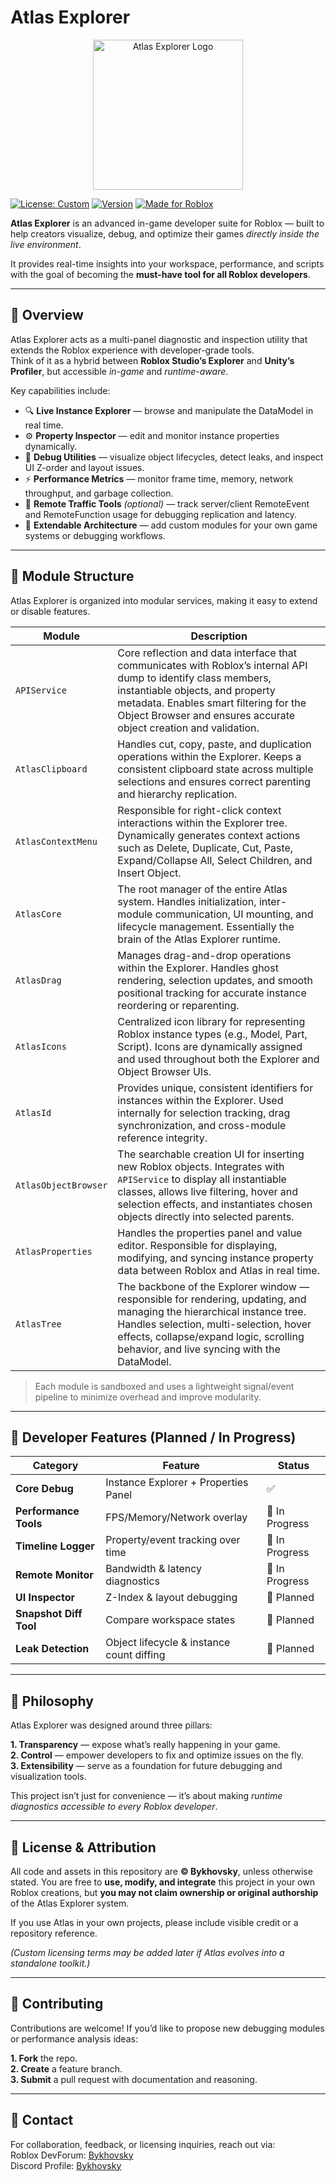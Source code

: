 # Atlas Explorer

<p align="center">
  <img src="https://i.imgur.com/g7nxrYs.png" alt="Atlas Explorer Logo" width="240">
</p>

[![License: Custom](https://img.shields.io/badge/license-Custom-blue.svg)]()
[![Version](https://img.shields.io/badge/version-0.1--alpha-orange.svg)]()
[![Made for Roblox](https://img.shields.io/badge/platform-Roblox-lightgrey.svg)]()


**Atlas Explorer** is an advanced in-game developer suite for Roblox — built to help creators visualize, debug, and optimize their games *directly inside the live environment*.  

It provides real-time insights into your workspace, performance, and scripts with the goal of becoming the **must-have tool for all Roblox developers**.

---

## 🚀 Overview

Atlas Explorer acts as a multi-panel diagnostic and inspection utility that extends the Roblox experience with developer-grade tools.  
Think of it as a hybrid between **Roblox Studio’s Explorer** and **Unity’s Profiler**, but accessible *in-game* and *runtime-aware*.

Key capabilities include:

- 🔍 **Live Instance Explorer** — browse and manipulate the DataModel in real time.  
- ⚙️ **Property Inspector** — edit and monitor instance properties dynamically.  
- 🧠 **Debug Utilities** — visualize object lifecycles, detect leaks, and inspect UI Z-order and layout issues.  
- ⚡ **Performance Metrics** — monitor frame time, memory, network throughput, and garbage collection.  
- 📡 **Remote Traffic Tools** *(optional)* — track server/client RemoteEvent and RemoteFunction usage for debugging replication and latency.  
- 🧩 **Extendable Architecture** — add custom modules for your own game systems or debugging workflows.

---

## 🧩 Module Structure

Atlas Explorer is organized into modular services, making it easy to extend or disable features.

| Module | Description |
|--------|--------------|
| `APIService` | Core reflection and data interface that communicates with Roblox’s internal API dump to identify class members, instantiable objects, and property metadata. Enables smart filtering for the Object Browser and ensures accurate object creation and validation. |
| `AtlasClipboard` | Handles cut, copy, paste, and duplication operations within the Explorer. Keeps a consistent clipboard state across multiple selections and ensures correct parenting and hierarchy replication. |
| `AtlasContextMenu` | Responsible for right-click context interactions within the Explorer tree. Dynamically generates context actions such as Delete, Duplicate, Cut, Paste, Expand/Collapse All, Select Children, and Insert Object. |
| `AtlasCore` | The root manager of the entire Atlas system. Handles initialization, inter-module communication, UI mounting, and lifecycle management. Essentially the brain of the Atlas Explorer runtime. |
| `AtlasDrag` | Manages drag-and-drop operations within the Explorer. Handles ghost rendering, selection updates, and smooth positional tracking for accurate instance reordering or reparenting. |
| `AtlasIcons` | Centralized icon library for representing Roblox instance types (e.g., Model, Part, Script). Icons are dynamically assigned and used throughout both the Explorer and Object Browser UIs. |
| `AtlasId` | Provides unique, consistent identifiers for instances within the Explorer. Used internally for selection tracking, drag synchronization, and cross-module reference integrity. |
| `AtlasObjectBrowser` | The searchable creation UI for inserting new Roblox objects. Integrates with `APIService` to display all instantiable classes, allows live filtering, hover and selection effects, and instantiates chosen objects directly into selected parents. |
| `AtlasProperties` | Handles the properties panel and value editor. Responsible for displaying, modifying, and syncing instance property data between Roblox and Atlas in real time. |
| `AtlasTree` | The backbone of the Explorer window — responsible for rendering, updating, and managing the hierarchical instance tree. Handles selection, multi-selection, hover effects, collapse/expand logic, scrolling behavior, and live syncing with the DataModel. |

> Each module is sandboxed and uses a lightweight signal/event pipeline to minimize overhead and improve modularity.

---

## 🔧 Developer Features (Planned / In Progress)

| Category               | Feature                                   | Status         |
| ---------------------- | ----------------------------------------- | -------------- |
| **Core Debug**         | Instance Explorer + Properties Panel      | ✅             |
| **Performance Tools**  | FPS/Memory/Network overlay                | 🔄 In Progress |
| **Timeline Logger**    | Property/event tracking over time         | 🔄 In Progress |
| **Remote Monitor**     | Bandwidth & latency diagnostics           | 🔄 In Progress |
| **UI Inspector**       | Z-Index & layout debugging                | 🧠 Planned     |
| **Snapshot Diff Tool** | Compare workspace states                  | 🧠 Planned     |
| **Leak Detection**     | Object lifecycle & instance count diffing | 🧠 Planned     |

---

## 🧠 Philosophy

Atlas Explorer was designed around three pillars:

**1. Transparency** — expose what’s really happening in your game.  
**2. Control** — empower developers to fix and optimize issues on the fly.  
**3. Extensibility** — serve as a foundation for future debugging and visualization tools.  

This project isn’t just for convenience — it’s about making *runtime diagnostics accessible to every Roblox developer*.

---

## 📜 License & Attribution

All code and assets in this repository are **© Bykhovsky**, unless otherwise stated.
You are free to **use, modify, and integrate** this project in your own Roblox creations,
but **you may not claim ownership or original authorship** of the Atlas Explorer system.

If you use Atlas in your own projects, please include visible credit or a repository reference.

*(Custom licensing terms may be added later if Atlas evolves into a standalone toolkit.)*

---

## 🧩 Contributing

Contributions are welcome!
If you’d like to propose new debugging modules or performance analysis ideas:

**1. Fork** the repo.  
**2. Create** a feature branch.  
**3. Submit** a pull request with documentation and reasoning.  

---

## 💬 Contact

For collaboration, feedback, or licensing inquiries, reach out via:  
Roblox DevForum: [Bykhovsky](https://devforum.roblox.com/u/bykhovsky/summary)  
Discord Profile: [Bykhovsky](https://discordapp.com/users/878344368795295744)  
